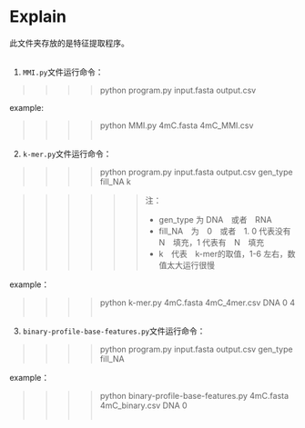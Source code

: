 # Explain
此文件夹存放的是特征提取程序。<br><br>
1. `MMI.py`文件运行命令：<br>
>>>>python program.py input.fasta output.csv<br>
        
example: <br>
>>>>python MMI.py 4mC.fasta 4mC_MMI.csv<br><br>

2. `k-mer.py`文件运行命令：<br>
>>>>python program.py input.fasta output.csv gen_type fill_NA k<br>
        
>>>>>>注：<br>
>>>>>>* gen_type 为 DNA　或者　RNA<br>
>>>>>>* fill_NA　为　0　或者　1. 0 代表没有　N　填充，1 代表有　N　填充<br>
>>>>>>* k　代表　k-mer的取值，1-6 左右，数值太大运行很慢<br>

example：<br>
>>>>python k-mer.py 4mC.fasta 4mC_4mer.csv DNA 0 4<br><br>
        
3. `binary-profile-base-features.py`文件运行命令：<br>
>>>>python program.py input.fasta output.csv gen_type fill_NA<br>

example：<br>
>>>>python binary-profile-base-features.py 4mC.fasta 4mC_binary.csv DNA 0<br><br>

    　
